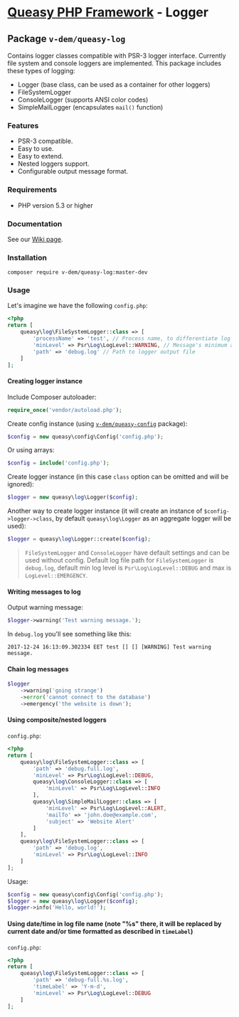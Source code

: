 # [Queasy PHP Framework](https://github.com/v-dem/queasy-app/) - Logger

## Package `v-dem/queasy-log`

Contains logger classes compatible with PSR-3 logger interface. Currently file system and console loggers are implemented.
This package includes these types of logging:

* Logger (base class, can be used as a container for other loggers)
* FileSystemLogger
* ConsoleLogger (supports ANSI color codes)
* SimpleMailLogger (encapsulates `mail()` function)

### Features

* PSR-3 compatible.
* Easy to use.
* Easy to extend.
* Nested loggers support.
* Configurable output message format.

### Requirements

* PHP version 5.3 or higher

### Documentation

See our [Wiki page](https://github.com/v-dem/queasy-log/wiki).

### Installation

    composer require v-dem/queasy-log:master-dev

### Usage

Let's imagine we have the following `config.php`:

```php
<?php
return [
    queasy\log\FileSystemLogger::class => [
        'processName' => 'test', // Process name, to differentiate log messages from different sources
        'minLevel' => Psr\Log\LogLevel::WARNING, // Message's minimum acceptable log level
        'path' => 'debug.log' // Path to logger output file
    ]
];
```

#### Creating logger instance

Include Composer autoloader:

```php
require_once('vendor/autoload.php');
```

Create config instance (using [`v-dem/queasy-config`](https://github.com/v-dem/queasy-config/) package):

```php
$config = new queasy\config\Config('config.php');
```

Or using arrays:

```php
$config = include('config.php');
```

Create logger instance (in this case `class` option can be omitted and will be ignored):

```php
$logger = new queasy\log\Logger($config);
```

Another way to create logger instance (it will create an instance of `$config->logger->class`, by default `queasy\log\Logger`
as an aggregate logger will be used):

```php
$logger = queasy\log\Logger::create($config);
```

> `FileSystemLogger` and `ConsoleLogger` have default settings and can be used without config. Default log file path for
> `FileSystemLogger` is `debug.log`, default min log level is `Psr\Log\LogLevel::DEBUG` and max is `LogLevel::EMERGENCY`.

#### Writing messages to log

Output warning message:

```php
$logger->warning('Test warning message.');
```

In `debug.log` you'll see something like this:

    2017-12-24 16:13:09.302334 EET test [] [] [WARNING] Test warning message.

#### Chain log messages

```php
$logger
    ->warning('going strange')
    ->error('cannot connect to the database')
    ->emergency('the website is down');
```

#### Using composite/nested loggers

`config.php`:
```php
<?php
return [
    queasy\log\FileSystemLogger::class => [
        'path' => 'debug.full.log',
        'minLevel' => Psr\Log\LogLevel::DEBUG,
        queasy\log\ConsoleLogger::class => [
            'minLevel' => Psr\Log\LogLevel::INFO
        ],
        queasy\log\SimpleMailLogger::class => [
            'minLevel' => Psr\Log\LogLevel::ALERT,
            'mailTo' => 'john.doe@example.com',
            'subject' => 'Website Alert'
        ]
    ],
    queasy\log\FileSystemLogger::class => [
        'path' => 'debug.log',
        'minLevel' => Psr\Log\LogLevel::INFO
    ]
];
```

Usage:
```php
$config = new queasy\config\Config('config.php');
$logger = new queasy\log\Logger($config);
$logger->info('Hello, world!');
```

#### Using date/time in log file name (note "%s" there, it will be replaced by current date and/or time formatted as described in `timeLabel`)

`config.php`:
```php
<?php
return [
    queasy\log\FileSystemLogger::class => [
        'path' => 'debug-full.%s.log',
        'timeLabel' => 'Y-m-d',
        'minLevel' => Psr\Log\LogLevel::DEBUG
    ]
];
```

